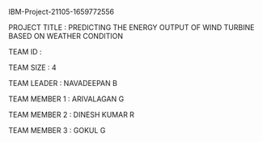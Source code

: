 IBM-Project-21105-1659772556

PROJECT TITLE : PREDICTING THE ENERGY OUTPUT OF WIND TURBINE BASED ON WEATHER CONDITION 

TEAM ID :
  
TEAM SIZE : 4 

TEAM LEADER : NAVADEEPAN B

TEAM MEMBER 1 : ARIVALAGAN G

TEAM MEMBER 2 : DINESH KUMAR R

TEAM MEMBER 3 : GOKUL G

